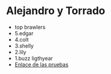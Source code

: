 # Alejandro y Torrado
- top brawlers
- 5.edgar
- 4.colt
- 3.shelly
- 2.lily
- 1.buzz ligthyear
- [Enlace de las pruebas](https://chatgpt.com)
  
